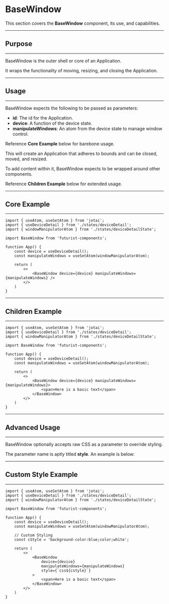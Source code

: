 # BaseWindow
This section covers the **BaseWindow** component, its use, and capabilities.

***
## Purpose
***
BaseWindow is the outer shell or core of an Application.

It wraps the functionality of moving, resizing, and closing the Application.

***
## Usage
***

BaseWindow expects the following to be passed as parameters:

* **id**: The id for the Application.
* **device**: A function of the device state.
* **manipulateWindows**: An atom from the device state to manage window control.

Reference **Core Example** below for barebone usage.

This will create an Application that adheres to bounds and can be closed, moved, and resized.

To add content within it, BaseWindow expects to be wrapped around other components.

Reference **Children Example** below for extended usage.

***
## Core Example
***
```
import { useAtom, useSetAtom } from 'jotai';
import { useDeviceDetail } from './states/deviceDetail';
import { windowManipulatorAtom } from './states/deviceDetailState';

import BaseWindow from 'futurist-components';

function App() {
    const device = useDeviceDetail();
    const manipulateWindows = useSetAtom(windowManipulatorAtom);
    
    return (
        <>
            <BaseWindow device={device} manipulateWindows={manipulateWindows} />
        </>
    )
}
```

***
## Children Example
***
```
import { useAtom, useSetAtom } from 'jotai';
import { useDeviceDetail } from './states/deviceDetail';
import { windowManipulatorAtom } from './states/deviceDetailState';

import BaseWindow from 'futurist-components';

function App() {
    const device = useDeviceDetail();
    const manipulateWindows = useSetAtom(windowManipulatorAtom);
    
    return (
        <>
            <BaseWindow device={device} manipulateWindows={manipulateWindows}>
                <span>Here is a basic text</span>
            </BaseWindow>
        </>
    )
}
```

***
## Advanced Usage
***
BaseWindow optionally accepts raw CSS as a parameter to override styling.

The parameter name is aptly titled **style**. An example is below:

***
## Custom Style Example
***
```
import { useAtom, useSetAtom } from 'jotai';
import { useDeviceDetail } from './states/deviceDetail';
import { windowManipulatorAtom } from './states/deviceDetailState';

import BaseWindow from 'futurist-components';

function App() {
    const device = useDeviceDetail();
    const manipulateWindows = useSetAtom(windowManipulatorAtom);
    
    // Custom Styling
    const cStyle = 'background-color:blue;color;white';
    
    return (
        <>
            <BaseWindow 
                device={device} 
                manipulateWindows={manipulateWindows}
                style={`css${cstyle}`}
            >
                <span>Here is a basic text</span>
            </BaseWindow>
        </>
    )
}
```